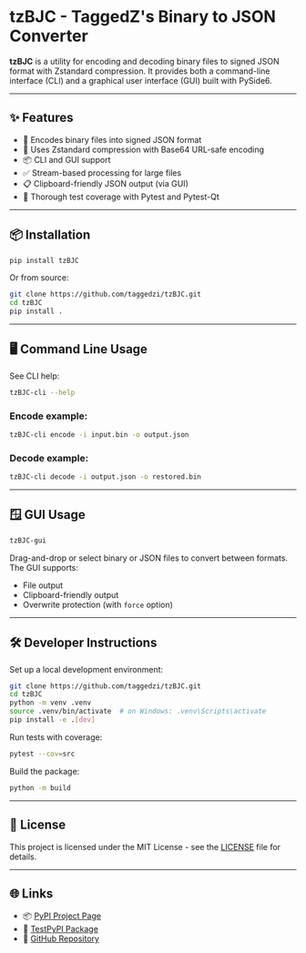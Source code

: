 # tzBJC - TaggedZ's Binary to JSON Converter

**tzBJC** is a utility for encoding and decoding binary files to signed JSON format with Zstandard compression. It provides both a command-line interface (CLI) and a graphical user interface (GUI) built with PySide6.

---

## ✨ Features

- 🔐 Encodes binary files into signed JSON format
- 🧩 Uses Zstandard compression with Base64 URL-safe encoding
- 📦 CLI and GUI support
- ✅ Stream-based processing for large files
- 📋 Clipboard-friendly JSON output (via GUI)
- 🧪 Thorough test coverage with Pytest and Pytest-Qt

---

## 📦 Installation

```bash
pip install tzBJC
```

Or from source:

```bash
git clone https://github.com/taggedzi/tzBJC.git
cd tzBJC
pip install .
```

---

## 🖥️ Command Line Usage

See CLI help:

```bash
tzBJC-cli --help
```

### Encode example:

```bash
tzBJC-cli encode -i input.bin -o output.json
```

### Decode example:

```bash
tzBJC-cli decode -i output.json -o restored.bin
```

---

## 🪟 GUI Usage

```bash
tzBJC-gui
```

Drag-and-drop or select binary or JSON files to convert between formats. The GUI supports:

- File output
- Clipboard-friendly output
- Overwrite protection (with `force` option)

---

## 🛠 Developer Instructions

Set up a local development environment:

```bash
git clone https://github.com/taggedzi/tzBJC.git
cd tzBJC
python -m venv .venv
source .venv/bin/activate  # on Windows: .venv\Scripts\activate
pip install -e .[dev]
```

Run tests with coverage:

```bash
pytest --cov=src
```

Build the package:

```bash
python -m build
```

---

## 📄 License

This project is licensed under the MIT License - see the [LICENSE](LICENSE) file for details.

---

## 🌐 Links

- 📦 [PyPI Project Page](https://pypi.org/project/tzBJC/)
- 🧪 [TestPyPI Package](https://test.pypi.org/project/tzBJC/)
- 🐙 [GitHub Repository](https://github.com/taggedzi/tzBJC)
